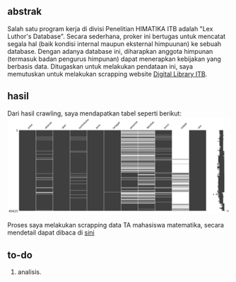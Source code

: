 ## abstrak
Salah satu program kerja di divisi Penelitian HIMATIKA ITB adalah \"Lex Luthor's Database\". Secara sederhana, proker ini bertugas untuk mencatat segala hal (baik kondisi internal maupun eksternal himpuunan) ke sebuah database. Dengan adanya database ini, diharapkan anggota himpunan (termasuk badan pengurus himpunan) dapat menerapkan kebijakan yang berbasis data. Ditugaskan untuk melakukan pendataan ini, saya memutuskan untuk melakukan scrapping website [Digital Library ITB](www.digilib.itb.ac.id).

## hasil
Dari hasil crawling, saya mendapatkan tabel seperti berikut:
![Kondisi CSV](na_matrix.png)

Proses saya melakukan scrapping data TA mahasiswa matematika, secara mendetail dapat dibaca di [sini](https://nbviewer.jupyter.org/github/kekavigi/eksperimen/tree/master/download%20digilib/main.ipynb)

## to-do
1. analisis.
